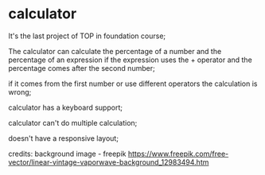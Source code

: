 # calculator
It's the last project of TOP in foundation course;

The calculator can calculate the percentage of a number and 
the percentage of an expression if the expression uses the +
operator and the percentage comes after the second number;

if it comes from the first number or use different operators the calculation is wrong;

calculator has a keyboard support;

calculator can't do multiple calculation;

doesn't have a responsive layout;

credits:
background image - freepik https://www.freepik.com/free-vector/linear-vintage-vaporwave-background_12983494.htm